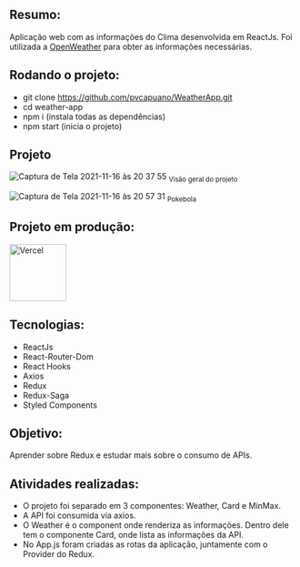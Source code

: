 ## Resumo: 

Aplicação web com as informações do Clima desenvolvida em ReactJs. Foi utilizada a <a href="https://openweathermap.org/api">OpenWeather</a> para obter as informações necessárias. 

## Rodando o projeto:

* git clone https://github.com/pvcapuano/WeatherApp.git
* cd weather-app
* npm i (instala todas as dependências)
* npm start (inicia o projeto)

## Projeto

![Captura de Tela 2021-11-16 às 20 37 55](https://user-images.githubusercontent.com/10540844/142083515-d03e731b-5764-4341-923f-5244c7d3ed62.png)
<sub>Visão geral do projeto</sub>

![Captura de Tela 2021-11-16 às 20 57 31](https://user-images.githubusercontent.com/10540844/142084911-efd8e1c1-a798-404e-b207-8bb348e04b94.png)
<sub>Pokebola</sub>

## Projeto em produção:

<p>
 <a href="weather-app-pvcapuano.vercel.app" target="_blank"> 
  <img src="https://ml.globenewswire.com/Resource/Download/3a54c241-a668-4c94-9747-3d3da9da3bf2?size=2" alt="Vercel" width="100"/> 
 </a>
</p>

## Tecnologias:

* ReactJs
* React-Router-Dom
* React Hooks
* Axios
* Redux
* Redux-Saga
* Styled Components

## Objetivo:

Aprender sobre Redux e estudar mais sobre o consumo de APIs.

## Atividades realizadas:

* O projeto foi separado em 3 componentes: Weather, Card e MinMax. 
* A API foi consumida via axios. 
* O Weather é o component onde renderiza as informações. Dentro dele tem o componente Card, onde lista as informações da API.
* No App.js foram criadas as rotas da aplicação, juntamente com o Provider do Redux. 
